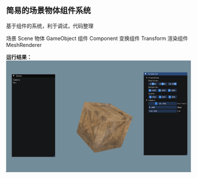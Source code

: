 ## 简易的场景物体组件系统

基于组件的系统，利于调试，代码整理

场景 Scene
物体 GameObject
组件 Component
变换组件 Transform
渲染组件 MeshRenderer

**运行结果：**
![](../Versions/Assets/v0.8_result.png)
